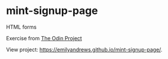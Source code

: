 # mint-signup-page
HTML forms

Exercise from [The Odin Project](http://www.theodinproject.com/courses/html5-and-css3/lessons/html-forms)

View project: https://emilyandrews.github.io/mint-signup-page/.
